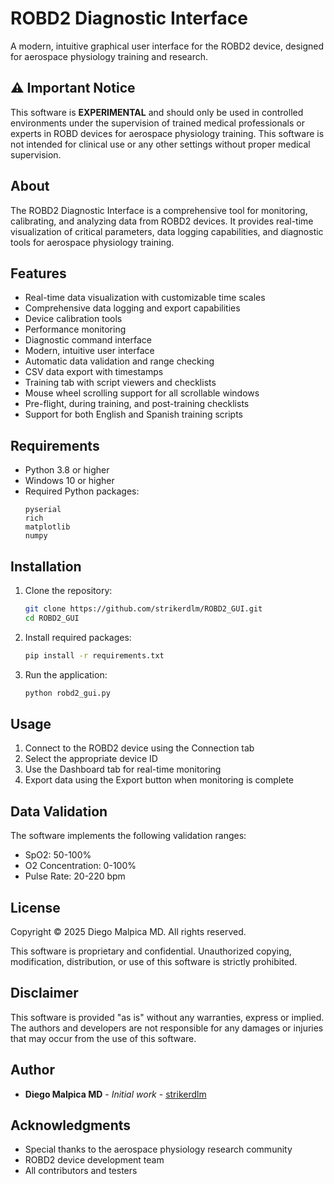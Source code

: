 # ROBD2 Diagnostic Interface

A modern, intuitive graphical user interface for the ROBD2 device, designed for aerospace physiology training and research.

## ⚠️ Important Notice

This software is **EXPERIMENTAL** and should only be used in controlled environments under the supervision of trained medical professionals or experts in ROBD devices for aerospace physiology training. This software is not intended for clinical use or any other settings without proper medical supervision.

## About

The ROBD2 Diagnostic Interface is a comprehensive tool for monitoring, calibrating, and analyzing data from ROBD2 devices. It provides real-time visualization of critical parameters, data logging capabilities, and diagnostic tools for aerospace physiology training.

## Features

- Real-time data visualization with customizable time scales
- Comprehensive data logging and export capabilities
- Device calibration tools
- Performance monitoring
- Diagnostic command interface
- Modern, intuitive user interface
- Automatic data validation and range checking
- CSV data export with timestamps
- Training tab with script viewers and checklists
- Mouse wheel scrolling support for all scrollable windows
- Pre-flight, during training, and post-training checklists
- Support for both English and Spanish training scripts

## Requirements

- Python 3.8 or higher
- Windows 10 or higher
- Required Python packages:
  ```
  pyserial
  rich
  matplotlib
  numpy
  ```

## Installation

1. Clone the repository:
   ```bash
   git clone https://github.com/strikerdlm/ROBD2_GUI.git
   cd ROBD2_GUI
   ```

2. Install required packages:
   ```bash
   pip install -r requirements.txt
   ```

3. Run the application:
   ```bash
   python robd2_gui.py
   ```

## Usage

1. Connect to the ROBD2 device using the Connection tab
2. Select the appropriate device ID
3. Use the Dashboard tab for real-time monitoring
4. Export data using the Export button when monitoring is complete

## Data Validation

The software implements the following validation ranges:
- SpO2: 50-100%
- O2 Concentration: 0-100%
- Pulse Rate: 20-220 bpm

## License

Copyright © 2025 Diego Malpica MD. All rights reserved.

This software is proprietary and confidential. Unauthorized copying, modification, distribution, or use of this software is strictly prohibited.

## Disclaimer

This software is provided "as is" without any warranties, express or implied. The authors and developers are not responsible for any damages or injuries that may occur from the use of this software.

## Author

- **Diego Malpica MD** - *Initial work* - [strikerdlm](https://github.com/strikerdlm)

## Acknowledgments

- Special thanks to the aerospace physiology research community
- ROBD2 device development team
- All contributors and testers 